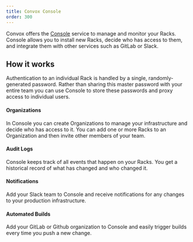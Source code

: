 ```yaml
---
title: Convox Console
order: 300
---
```


Convox offers the [Console](https://console.convox.com) service to manage and monitor your Racks. Console allows you to install new Racks, decide who has access to them, and integrate them with other services such as GitLab or Slack.

## How it works

Authentication to an individual Rack is handled by a single, randomly-generated password. Rather than sharing this master password with your entire team you can use Console to store these passwords and proxy access to individual users.

#### Organizations

In Console you can create Organizations to manage your infrastructure and decide who has access to it. You can add one or more Racks to an Organization and then invite other members of your team. 

#### Audit Logs

Console keeps track of all events that happen on your Racks. You get a historical record of what has changed and who changed it.

#### Notifications

Add your Slack team to Console and receive notifications for any changes to your production infrastructure.

#### Automated Builds

Add your GitLab or Github organization to Console and easily trigger builds every time you push a new change.

